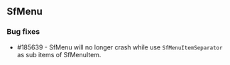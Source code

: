 ## SfMenu

### Bug fixes

* \#185639 - SfMenu will no longer crash while use `SfMenuItemSeparator` as sub items of SfMenuItem.